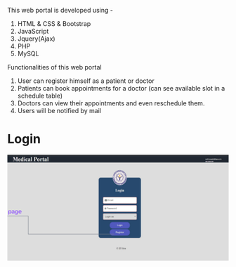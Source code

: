 This web portal is developed using - 
 1. HTML & CSS & Bootstrap
 2. JavaScript
 3. Jquery(Ajax)
 4. PHP
 5. MySQL
 
 
 Functionalities of this web portal
  1. User can register himself as a patient or doctor
  2. Patients can book appointments for a doctor (can see available slot in a schedule table)
  3. Doctors can view their appointments and even reschedule them.
  4. Users will be notified by mail
  
# Login
<img src = "images/Login.png">
